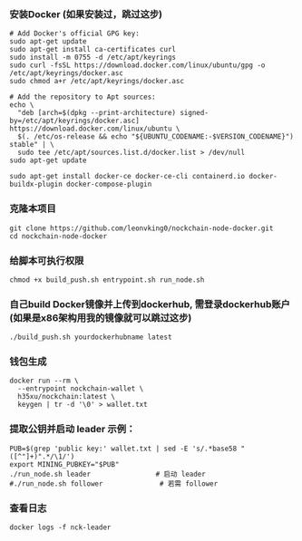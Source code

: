 
### 安装Docker (如果安装过，跳过这步)
```
# Add Docker's official GPG key:
sudo apt-get update
sudo apt-get install ca-certificates curl
sudo install -m 0755 -d /etc/apt/keyrings
sudo curl -fsSL https://download.docker.com/linux/ubuntu/gpg -o /etc/apt/keyrings/docker.asc
sudo chmod a+r /etc/apt/keyrings/docker.asc

# Add the repository to Apt sources:
echo \
  "deb [arch=$(dpkg --print-architecture) signed-by=/etc/apt/keyrings/docker.asc] https://download.docker.com/linux/ubuntu \
  $(. /etc/os-release && echo "${UBUNTU_CODENAME:-$VERSION_CODENAME}") stable" | \
  sudo tee /etc/apt/sources.list.d/docker.list > /dev/null
sudo apt-get update

sudo apt-get install docker-ce docker-ce-cli containerd.io docker-buildx-plugin docker-compose-plugin
```

### 克隆本项目
```
git clone https://github.com/leonvking0/nockchain-node-docker.git
cd nockchain-node-docker
```

### 给脚本可执行权限
```
chmod +x build_push.sh entrypoint.sh run_node.sh
```

### 自己build Docker镜像并上传到dockerhub, 需登录dockerhub账户(如果是x86架构用我的镜像就可以跳过这步)
```
./build_push.sh yourdockerhubname latest
```
### 钱包生成
```
docker run --rm \
  --entrypoint nockchain-wallet \
  h35xu/nockchain:latest \
  keygen | tr -d '\0' > wallet.txt
```
### 提取公钥并启动 leader 示例：
```
PUB=$(grep 'public key:' wallet.txt | sed -E 's/.*base58 "([^"]+)".*/\1/')
export MINING_PUBKEY="$PUB"
./run_node.sh leader                # 启动 leader
#./run_node.sh follower              # 若需 follower
```
### 查看日志
```
docker logs -f nck-leader
```
